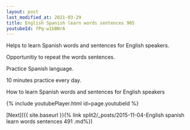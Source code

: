 ```yaml
---
layout: post
last_modified_at: 2021-03-29
title: English Spanish learn words sentences 905 
youtubeId: fPq-w1bBNrA
---
```

 
 
Helps to learn Spanish words and sentences for English speakers.

Opportunitiy to repeat the words sentences. 

Practice Spanish language. 
 
10 minutes practice every day. 
 
How to learn Spanish words and sentences for English speakers 
 
{% include youtubePlayer.html id=page.youtubeId %}
 
 
[Next]({{ site.baseurl }}{% link  split2/_posts/2015-11-04-English spanish learn words sentences 491 .md%})
 
